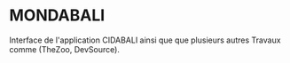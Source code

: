 # MONDABALI

Interface de l'application CIDABALI ainsi que que plusieurs autres Travaux comme (TheZoo, DevSource). 
